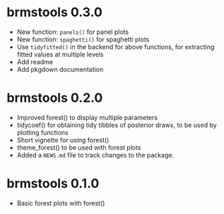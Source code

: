 # brmstools 0.3.0

* New function: `panels()` for panel plots
* New function: `spaghetti()` for spaghetti plots
* Use `tidyfitted()` in the backend for above functions, for extracting fitted values at multiple levels
* Add readme
* Add pkgdown documentation

# brmstools 0.2.0

* Improved forest() to display multiple parameters
* tidycoef() for obtaining tidy tibbles of posterior draws, to be used by plotting functions
* Short vignette for using forest()
* theme_forest() to be used with forest plots
* Added a `NEWS.md` file to track changes to the package.

# brmstools 0.1.0

* Basic forest plots with forest()
